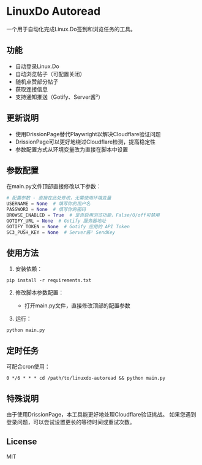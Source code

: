 # LinuxDo Autoread

一个用于自动化完成Linux.Do签到和浏览任务的工具。

## 功能

- 自动登录Linux.Do
- 自动浏览帖子（可配置关闭）
- 随机点赞部分帖子
- 获取连接信息
- 支持通知推送（Gotify、Server酱³）

## 更新说明

- 使用DrissionPage替代Playwright以解决Cloudflare验证问题
- DrissionPage可以更好地绕过Cloudflare检测，提高稳定性
- 参数配置方式从环境变量改为直接在脚本中设置

## 参数配置

在main.py文件顶部直接修改以下参数：

```python
# 配置参数 - 直接在此处修改，无需使用环境变量
USERNAME = None  # 填写你的用户名
PASSWORD = None  # 填写你的密码
BROWSE_ENABLED = True  # 是否启用浏览功能，False/0/off可禁用
GOTIFY_URL = None  # Gotify 服务器地址
GOTIFY_TOKEN = None  # Gotify 应用的 API Token
SC3_PUSH_KEY = None  # Server酱³ SendKey
```

## 使用方法

1. 安装依赖：
```
pip install -r requirements.txt
```

2. 修改脚本参数配置：
   - 打开main.py文件，直接修改顶部的配置参数

3. 运行：
```
python main.py
```

## 定时任务

可配合cron使用：
```
0 */6 * * * cd /path/to/linuxdo-autoread && python main.py
```

## 特殊说明

由于使用DrissionPage，本工具能更好地处理Cloudflare验证挑战。
如果您遇到登录问题，可以尝试设置更长的等待时间或重试次数。

## License

MIT


